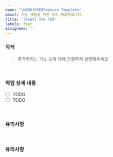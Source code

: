 ```yaml
---
name: "\U0001F6E0Feature Template"
about: 기능 개발을 위한 이슈 템플릿입니다.
title: '[Feat] 이슈 내용'
labels: feat
assignees: ''
---
```


### 목적

> 추가하려는 기능 등에 대해 간결하게 설명해주세요

<br />

### 작업 상세 내용

- [ ] TODO
- [ ] TODO

<br />

### 유의사항

<br />

### 유의사항

<br />
